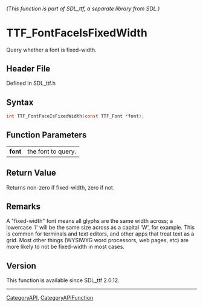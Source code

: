 ###### (This function is part of SDL_ttf, a separate library from SDL.)
# TTF_FontFaceIsFixedWidth

Query whether a font is fixed-width.

## Header File

Defined in SDL_ttf.h

## Syntax

```c
int TTF_FontFaceIsFixedWidth(const TTF_Font *font);

```

## Function Parameters

|              |                    |
| ------------ | ------------------ |
| **font**     | the font to query. |

## Return Value

Returns non-zero if fixed-width, zero if not.

## Remarks

A "fixed-width" font means all glyphs are the same width across; a
lowercase 'i' will be the same size across as a capital 'W', for example.
This is common for terminals and text editors, and other apps that treat
text as a grid. Most other things (WYSIWYG word processors, web pages, etc)
are more likely to not be fixed-width in most cases.

## Version

This function is available since SDL_ttf 2.0.12.

----
[CategoryAPI](CategoryAPI), [CategoryAPIFunction](CategoryAPIFunction)

